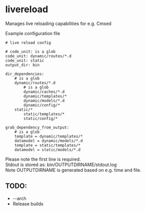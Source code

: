 livereload
==========

Manages live reloading capabilities for e.g. Cmsed

Example configuration file
```
# live reload config

# code_unit: is a glob
code_unit: dynamic/routes/*.d
code_unit: static
output_dir: bin

dir_dependencies:
	# is a glob
	dynamic/routes/*.d
		# is a glob
		dynamic/caches/*.d
		dynamic/templates/*
		dynamic/models/*.d
		dynamic/config/*
	static/*
		static/templates/*
		static/config/*

grab_dependency_from_output:
	# is a glob
	template = dynamic/templates/*
	datamodel = dynamic/models/*.d
	template = static/templates/*
	datamodel = static/models/*.d
```
Please note the first line is required.<br/>
Stdout is stored as: bin/OUTPUTDIRNAME/stdout.log<br/>
Note OUTPUTDIRNAME is generated based on e.g. time and file.

TODO:
-----
* --arch
* Release builds
